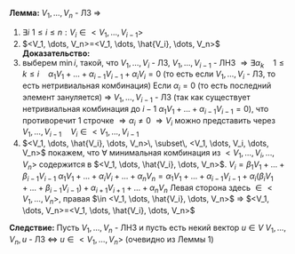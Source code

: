 **Лемма:** $V_1, \dots, V_n$ - ЛЗ $\Rightarrow$ 
1) $\exists i \,\, 1 \leq i \leq n: V_i \in <V_1, \dots, V_{i-1}>$
2) $<V_1, \dots, V_n>=<V_1, \dots, \hat{V_i}, \dots, V_n>$
**Доказательство:** 
1) выберем $\min i$, такой, что $V_1, \dots, V_i$ - ЛЗ, $V_1, \dots, V_{i-1}$ - ЛНЗ
$\Rightarrow \exists \alpha_k \quad 1 \leq k \leq i \quad \alpha_1V_1+\dots+\alpha_{i-1}V_{i-1}+\alpha_iV_i=0$ (то есть если $V_1, \dots, V_i$ - ЛЗ, то есть нетривиальная комбинация)
Если $\alpha_i=0$ (то есть последний элемент зануляется) $\Rightarrow$ $V_1, \dots, V_{i-1}$ - ЛЗ (так как существует нетривиальная комбинация до $i-1$ $\alpha_1V_1+\dots+\alpha_{i-1}V_{i-1}=0$), что противоречит 1 строчке $\Rightarrow \alpha_i \neq 0$
$\Rightarrow V_i$ можно представить через $V_1, \dots, V_{i-1} \quad V_i \in <V_1, \dots, V_{i-1}$
2) $<V_1, \dots, \hat{V_i}, \dots, V_n>\, \subset\, <V_1, \dots, V_i, \dots, V_n>$ покажем, что $\forall$ минимальная комбинация из $<V_1, \dots, V_i, \dots, V_n>$ содержится в $<V_1, \dots, \hat{V_i}, \dots, V_n>$.
$V_i=\beta_1V_1+\dots+\beta_{i-1}V_{i-1}$
$\alpha_1V_1+\dots+\alpha_iV_i+\dots+\alpha_nV_n=\alpha_1V_1+\dots+\alpha_{i-1}V_{i-1}+\alpha_i(\beta_iV_1+\dots+\beta_{i-1}V_{i-1})+\alpha_{i+1}V_{i+1}+\dots+\alpha_nV_n$
Левая сторона здесь $\in <V_1, \dots, V_n>$, правая $\in <V_1, \dots, \hat{V_i}, \dots, V_n>$
$\Rightarrow$ $<V_1, \dots, V_n>=<V_1, \dots, \hat{V_i}, \dots, V_n>$

**Следствие:**
Пусть $V_1, \dots, V_n$ - ЛНЗ и пусть есть некий вектор $u \in V$
$V_1, \dots, V_n, u$ - ЛЗ $\Leftrightarrow$ $u \in <V_1, \dots, V_n>$ (очевидно из Леммы 1)